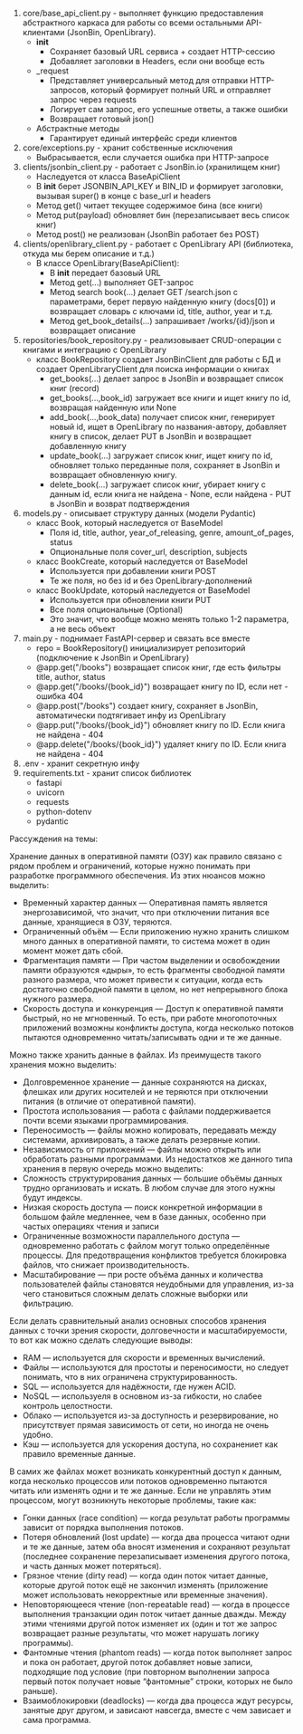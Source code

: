 1. core/base_api_client.py - выполняет функцию предоставления абстрактного каркаса для работы со всеми остальными API-клиентами (JsonBin, OpenLibrary). 
    - __init__
      - Сохраняет базовый URL сервиса + создает HTTP-сессию
      - Добавляет заголовки в Headers, если они вообще есть
    - _request
      - Представляет универсальный метод для отправки HTTP-запросов, который формирует полный URL и отправляет запрос через requests
      - Логирует сам запрос, его успешные ответы, а также ошибки
      - Возвращает готовый json()
    - Абстрактные методы
      - Гарантирует единый интерфейс среди клиентов
2. core/exceptions.py - хранит собственные исключения
   - Выбрасывается, если случается ошибка при HTTP-запросе
3. clients/jsonbin_client.py - работает с JsonBin.io (хранилищем книг)
   - Наследуется от класса BaseApiClient
   - В __init__ берет JSONBIN_API_KEY и BIN_ID и формирует заголовки, вызывая super() в конце с base_url и headers
   - Метод get() читает текущее содержимое бина (все книги)
   - Метод put(payload) обновляет бин (перезаписывает весь список книг)
   - Метод post() не реализован (JsonBin работает без POST)
4. clients/openlibrary_client.py - работает с OpenLibrary API (библиотека, откуда мы берем описание и т.д.)
   - В классе OpenLibrary(BaseApiClient):
     - В __init__ передает базовый URL
     - Метод get(...) выполняет GET-запрос
     - Метод search book(...) делает GET /search.json с параметрами, берет первую найденную книгу (docs[0]) и возвращает словарь с ключами id, title, author, year и т.д.
     - Метод get_book_details(...) запрашивает /works/{id}/json и возвращает описание
5. repositories/book_repository.py - реализовывает CRUD-операции с книгами и интеграцию с OpenLibrary
   - класс BookRepository создает JsonBinClient для работы с БД и создает OpenLibraryClient для поиска информации о книгах
     - get_books(...) делает запрос в JsonBin и возвращает список книг (record)
     - get_books(...,book_id) загружает все книги и ищет книгу по id, возвращая найденную или None
     - add_book(...,book_data) получает список книг, генерирует новый id, ищет в OpenLibrary по названия-автору, добавляет книгу в список, делает PUT в JsonBin и возвращает добавленную книгу
     - update_book(...) загружает список книг, ищет книгу по id, обновляет только переданные поля, сохраняет в JsonBin и возвращает обновленную книгу.
     - delete_book(...) загружает список книг, убирает книгу с данным id, если книга не найдена - None, если найдена - PUT в JsonBin и возврат подтверждения
6. models.py - описывает структуру данных (модели Pydantic)
    - класс Book, который наследуется от BaseModel
      - Поля id, title, author, year_of_releasing, genre, amount_of_pages, status
      - Опциональные поля cover_url, description, subjects
    - класс BookCreate, который наследуется от BaseModel
      - Используется при добавлении книги POST
      - Те же поля, но без id и без OpenLibrary-дополнений
    - класс BookUpdate, который наследуется от BaseModel
      - Используется при обновлении книги PUT
      - Все поля опциональные (Optional)
      - Это значит, что вообще можно менять только 1-2 параметра, а не весь объект
7. main.py - поднимает FastAPI-сервер и связать все вместе
    - repo = BookRepository() инициализирует репозиторий (подключение к JsonBin и OpenLibrary)
    - @app.get("/books") возвращает список книг, где есть фильтры title, author, status
    - @app.get("/books/{book_id}") возвращает книгу по ID, если нет - ошибка 404
    - @app.post("/books") создает книгу, сохраняет в JsonBin, автоматически подтягивает инфу из OpenLibrary
    - @app.put("/books/{book_id}") обновляет книгу по ID. Если книга не найдена - 404
    - @app.delete("/books/{book_id}") удаляет книгу по ID. Если книга не найдена - 404
8. .env - хранит секретную инфу
9. requirements.txt - хранит список библиотек
   - fastapi
   - uvicorn
   - requests
   - python-dotenv
   - pydantic






    
Рассуждения на темы:

Хранение данных в оперативной памяти (ОЗУ) как правило связано с рядом проблем и ограничений, которые нужно понимать при разработке программного обеспечения. Из этих нюансов можно выделить:
- Временный характер данных — Оперативная память является энергозависимой, что значит, что при отключении питания все данные, хранящиеся в ОЗУ, теряются. 
- Ограниченный объём — Если приложению нужно хранить слишком много данных в оперативной памяти, то система может в один момент может дать сбой. 
- Фрагментация памяти — При частом выделении и освобождении памяти образуются «дыры», то есть фрагменты свободной памяти разного размера, что может привести к ситуации, когда есть достаточно свободной памяти в целом, но нет непрерывного блока нужного размера.
- Скорость доступа и конкуренция — Доступ к оперативной памяти быстрый, но не мгновенный. То есть, при работе многопоточных приложений возможны конфликты доступа, когда несколько потоков пытаются одновременно читать/записывать одни и те же данные. 


Можно также хранить данные в файлах. Из преимуществ такого хранения можно выделить:
- Долговременное хранение — данные сохраняются на дисках, флешках или других носителей и не теряются при отключении питания (в отличие от оперативной памяти).
- Простота использования — работа с файлами поддерживается почти всеми языками программирования.
- Переносимость — файлы можно копировать, передавать между системами, архивировать, а также делать резервные копии.
- Независимость от приложений — файлы можно открыть или обработать разными программами.
Из недостатков же данного типа хранения в первую очередь можно выделить:
- Сложность структурирования данных — большие объёмы данных трудно организовать и искать. В любом случае для этого нужны будут индексы. 
- Низкая скорость доступа — поиск конкретной информации в большом файле медленнее, чем в базе данных, особенно при частых операциях чтения и записи
- Ограниченные возможности параллельного доступа — одновременно работать с файлом могут только определённые процессы. Для предотвращения конфликтов требуется блокировка файлов, что снижает производительность.
- Масштабирование — при росте объёма данных и количества пользователей файлы становятся неудобными для управления, из-за чего становиться сложным делать сложные выборки или фильтрацию. 


Если делать сравнительный анализ основных способов хранения данных с точки зрения скорости, долговечности и масштабируемости, то вот как можно сделать следующие выводы:
- RAM — используется для скорости и временных вычислений.
- Файлы — используются для простоты и переносимости, но следует понимать, что в них ограничена структурированность.
- SQL — используется для надёжности, где нужен ACID. 
- NoSQL — используеля в основном из-за гибкости, но слабее контроль целостности.
- Облако — используется из-за доступность и резервирование, но  присутствует прямая зависимость от сети, но иногда не очень удобно. 
- Кэш — используется для ускорения доступа, но сохранениет как правило временные данные.


В самих же файлах может возникать конкурентный доступ к данным, когда несколько процессов или потоков одновременно пытаются читать или изменять одни и те же данные. Если не управлять этим процессом, могут возникнуть некоторые проблемы, такие как:
- Гонки данных (race condition) — когда результат работы программы зависит от порядка выполнения потоков. 
- Потеря обновлений (lost update) — когда два процесса читают одни и те же данные, затем оба вносят изменения и сохраняют результат (последнее сохранение перезаписывает изменения другого потока, и часть данных может потеряться). 
- Грязное чтение (dirty read) — когда один поток читает данные, которые другой поток ещё не закончил изменять (приложение может использовать некорректные или временные значения). 
- Неповторяющееся чтение (non-repeatable read) — когда в процессе выполнения транзакции один поток читает данные дважды. Между этими чтениями другой поток изменяет их (один и тот же запрос возвращает разные результаты, что может нарушать логику программы).
- Фантомные чтения (phantom reads) — когда поток выполняет запрос и пока он работает, другой поток добавляет новые записи, подходящие под условие (при повторном выполнении запроса первый поток получает новые “фантомные” строки, которых не было раньше). 
- Взаимоблокировки (deadlocks) — когда два процесса ждут ресурсы, занятые друг другом, и зависают навсегда, вместе с чем зависает и сама программа.
    
